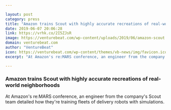 ```yaml
---

layout: post
category: press
title: "Amazon trains Scout with highly accurate recreations of real-world neighborhoods"
date: 2019-06-07 20:06:28
link: https://vrhk.co/2I5ZJsR
image: https://venturebeat.com/wp-content/uploads/2019/06/amazon-scout.jpg?w=1200&strip=all
domain: venturebeat.com
author: "VentureBeat"
icon: https://venturebeat.com/wp-content/themes/vb-news/img/favicon.ico
excerpt: "At Amazon's re:MARS conference, an engineer from the company's Scout team detailed how they're training fleets of delivery robots with simulations."

---
```


### Amazon trains Scout with highly accurate recreations of real-world neighborhoods

At Amazon's re:MARS conference, an engineer from the company's Scout team detailed how they're training fleets of delivery robots with simulations.